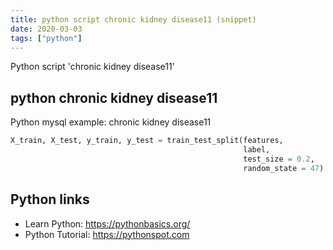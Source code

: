 ```yaml
---
title: python script chronic kidney disease11 (snippet)
date: 2020-03-03
tags: ["python"]
---
```

Python script 'chronic kidney disease11'


## python chronic kidney disease11

Python mysql example: chronic kidney disease11

```python
X_train, X_test, y_train, y_test = train_test_split(features, 
                                                    label, 
                                                    test_size = 0.2, 
                                                    random_state = 47)

```

## Python links

- Learn Python: https://pythonbasics.org/
- Python Tutorial: https://pythonspot.com
